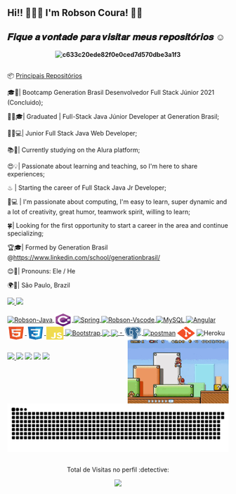 ##  Hi!! 👋🧔😄 I'm Robson Coura! 💙♋

## 𝑭𝒊𝒒𝒖𝒆 𝒂 𝒗𝒐𝒏𝒕𝒂𝒅𝒆 𝒑𝒂𝒓𝒂 𝒗𝒊𝒔𝒊𝒕𝒂𝒓 𝒎𝒆𝒖𝒔 𝒓𝒆𝒑𝒐𝒔𝒊𝒕𝒐́𝒓𝒊𝒐𝒔 ☺ 

<h4 align="center">
 
![c633c20ede82f0e0ced7d570dbe3a1f3](https://user-images.githubusercontent.com/70382532/138322189-2db8df52-9dcb-40a0-88a8-c365466bd33d.gif)

 ## <h4 align="center">
 📦  <a href="https://github.com/RobsonCoura">Principais Repositórios</a>
  </p>
 
🎓🚀| Bootcamp Generation Brasil Desenvolvedor Full Stack Júnior 2021 (Concluido);
 
👩‍💻🎓| Graduated | Full-Stack Java Júnior Developer at Generation Brasil;
 
👶🏻💻| Junior Full Stack Java Web Developer;
 
📚🚀| Currently studying on the Alura platform;
 
😍💡| Passionate about learning and teaching, so I'm here to share experiences;

♨ | Starting the career of Full Stack Java Jr Developer;

👨💻 | I'm passionate about computing, I'm easy to learn, super dynamic and a lot of creativity, great humor, teamwork spirit, willing to learn;

🍀| Looking for the first opportunity to start a career in the area and continue specializing;

🏆🎓| Formed by Generation Brasil @https://www.linkedin.com/school/generationbrasil/
 
😊💬| Pronouns: Ele / He
 
🌍🏁| São Paulo, Brazil

 <div>
  <a href="https://github.com/RobsonCoura">
  <img height="180em" src="https://github-readme-stats.vercel.app/api?username=RobsonCoura&show_icons=true&theme=blue-green&include_all_commits=true&count_private=true"/>
  <img height="180em" src="https://github-readme-stats.vercel.app/api/top-langs/?username=RobsonCoura&theme=blue-green&layout=compact&langs_count=20"/>                      
</div>
<div style="display: inline_block"><br>
 <img align="center" alt="Robson-Java" height="50" width="50" src="https://cdn.jsdelivr.net/gh/devicons/devicon/icons/java/java-original-wordmark.svg"/>
 <img align="center" alt="Robson-Csharp" height="30" width="40" src="https://raw.githubusercontent.com/devicons/devicon/master/icons/csharp/csharp-original.svg">
 <img align="center" alt="Spring" height "40" width="50" src="https://cdn.jsdelivr.net/gh/devicons/devicon/icons/spring/spring-original-wordmark.svg">
  <img align="center" alt="Robson-Vscode" height="25" width="35" src="https://cdn.jsdelivr.net/gh/devicons/devicon/icons/vscode/vscode-original.svg"/>
  <img align="center" alt="MySQL" height "60" width="70" src="https://cdn.jsdelivr.net/gh/devicons/devicon/icons/mysql/mysql-original-wordmark.svg">
 <img align="center" alt="Angular" height "30" width="40" src="https://cdn.jsdelivr.net/gh/devicons/devicon/icons/angularjs/angularjs-original.svg">
 <img align="center" alt="Robson-HTML" height="30" width="40" src="https://raw.githubusercontent.com/devicons/devicon/master/icons/html5/html5-original.svg">
  <img align="center" alt="Robson-CSS" height="30" width="40" src="https://raw.githubusercontent.com/devicons/devicon/master/icons/css3/css3-original.svg">
  <img align="center" alt="Robson-Js" height="30" width="40" src="https://raw.githubusercontent.com/devicons/devicon/master/icons/javascript/javascript-plain.svg">
 <img align="center" alt="Bootstrap" height "30" width="40" src="https://cdn.jsdelivr.net/gh/devicons/devicon/icons/bootstrap/bootstrap-plain.svg">
   <img align="center" width="40" src="https://cdn.jsdelivr.net/gh/devicons/devicon/icons/react/react-original-wordmark.svg"> 
    <img align="center" width="40" src="https://cdn.jsdelivr.net/gh/devicons/devicon/icons/docker/docker-plain-wordmark.svg"> -
  <img align="center" alt="Robson-Python" height="30" width="40" src="https://github.com/devicons/devicon/blob/master/icons/postgresql/postgresql-plain.svg">
 <a href="https://postman.com" target="_blank" title="PostMan"><img align="center" src="https://www.vectorlogo.zone/logos/getpostman/getpostman-icon.svg" alt="postman" width=width="50" height="50"/></a> 
   <img align="center" alt="Robson-Git" height="30" width="40" src="https://github.com/devicons/devicon/blob/master/icons/git/git-plain.svg">
 <img align="center" alt="Heroku" height "30" width="40" src="https://cdn.jsdelivr.net/gh/devicons/devicon/icons/heroku/heroku-plain-wordmark.svg">

 

 
  <img align="right" alt="Robson-gif"  height="145" width="230" src=https://github.com/RobsonCoura/RobsonCoura/blob/main/gba-super-mario-advance.gif>
  </div>
  
  ##
 
<div> 
  <a href="https://www.linkedin.com/in/robson-coura-63345a1aa/" target="_blank"><img src="https://img.shields.io/badge/-LinkedIn-%230077B5?style=for-the-badge&logo=linkedin&logoColor=white" target="_blank" /a>
   <a href = "mailto:robson_coura@yahoo.com.br"><img src="https://img.shields.io/badge/-Yahoo-%23333?style=for-the-badge&logo=yahoo&logoColor=white" target="_blank"></a>
   <a href="https://www.youtube.com/channel/UCcq2VDWBerjrpOMH1l55Yog" target="_blank"><img src="https://img.shields.io/badge/YouTube-FF0000?style=for-the-badge&logo=youtube&logoColor=white" target="_blank"></a>
  <a href="https://www.instagram.com/robson_coura/" target="_blank"><img src="https://img.shields.io/badge/-Instagram-%23E4405F?style=for-the-badge&logo=instagram&logoColor=white" target="_blank"></a>
 <a href="https://discord.gg/r6guAuJz" target="_blank"><img src="https://img.shields.io/badge/Discord-7289DA?style=for-the-badge&logo=discord&logoColor=white" target="_blank"></a> 

 ![Snake animation](https://github.com/RobsonCoura/RobsonCoura/blob/output/github-contribution-grid-snake.svg)

</div>
 
 ##
  
<p align="center"> Total de Visitas no perfil :detective: <br>
<p align="center"> 
   <img alingn="center" src="https://profile-counter.glitch.me/RobsonCoura/count.svg" />
</p>
